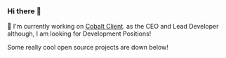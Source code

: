 ### Hi there 👋

🌙 I'm currently working on [Cobalt Client](https://cobaltclient.com). as the CEO and Lead Developer although, I am looking for Development Positions!

Some really cool open source projects are down below!
